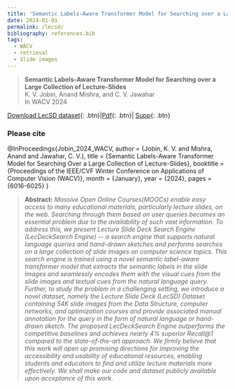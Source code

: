 ```yaml
---
title: 'Semantic Labels-Aware Transformer Model for Searching over a Large Collection of Lecture-Slides'
date: 2024-01-01
permalink: /lecsd/
bibliography: references.bib
tags:
  - WACV
  - retrieval
  - Slide images
---
```


<!-- This repository provides the official blog of the paper: -->
> **Semantic Labels-Aware Transformer Model for Searching over a Large Collection of Lecture-Slides** <br>
> K. V. Jobin, Anand Mishra, and C. V. Jawahar<br>
> In WACV 2024<br>

[Download LecSD dataset](https://github.com/jobinkv/LecSD){: .btn}|[Pdf](https://openaccess.thecvf.com/content/WACV2024/papers/Jobin_Semantic_Labels-Aware_Transformer_Model_for_Searching_Over_a_Large_Collection_WACV_2024_paper.pdf){: .btn}| [Supp](https://openaccess.thecvf.com/content/WACV2024/supplemental/Jobin_Semantic_Labels-Aware_Transformer_WACV_2024_supplemental.pdf){: .btn}



### Please cite
@InProceedings{Jobin_2024_WACV,
    author    = {Jobin, K. V. and Mishra, Anand and Jawahar, C. V.},
    title     = {Semantic Labels-Aware Transformer Model for Searching Over a Large Collection of Lecture-Slides},
    booktitle = {Proceedings of the IEEE/CVF Winter Conference on Applications of Computer Vision (WACV)},
    month     = {January},
    year      = {2024},
    pages     = {6016-6025}
}


> **Abstract:** *Massive Open Online Courses(MOOCs) enable easy access to many educational materials, particularly lecture slides, on the web. Searching through them based on user queries becomes an essential problem due to the availability of such vast information.
To address this, we present Lecture Slide Deck Search Engine (LecDeckSearch Engine) -- a search engine that supports natural language queries and hand-drawn sketches and performs searches on a large collection of slide images on computer science topics. 
This search engine is trained using a novel semantic label-aware transformer model that extracts the semantic labels in the slide images and seamlessly encodes them with the visual cues from the slide images and textual cues from the natural language query. 
Further, to study the problem in a challenging setting, we introduce a novel dataset, namely the Lecture Slide Deck (LecSD) Dataset containing $54K$ slide images from the Data Structure, computer networks, and optimization courses and provide associated manual annotation for the query in the form of natural language or hand-drawn sketch.
The proposed LecDeckSearch Engine outperforms the competitive baselines and achieves nearly $4\%$ superior Recall@1 compared to the state-of-the-art approach. We firmly believe that this work will open up promising directions for improving the accessibility and usability of educational resources, enabling students and educators to find and utilize lecture materials more effectively. We shall make our code and dataset publicly available upon acceptance of this work.*<br>

